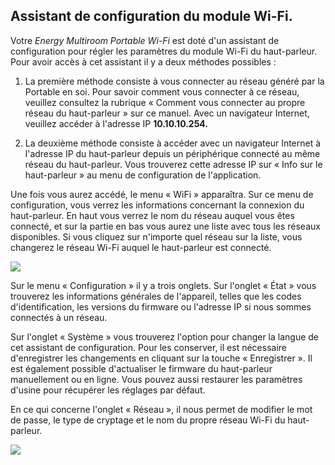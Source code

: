## Assistant de configuration du module Wi-Fi. 

Votre *Energy Multiroom Portable Wi-Fi* est doté d'un assistant de configuration pour régler les paramètres du module Wi-Fi du haut-parleur. 
Pour avoir accès à cet assistant il y a deux méthodes possibles : 

1. La première méthode consiste à vous connecter au réseau généré par la Portable en soi. Pour savoir comment vous connecter à ce réseau, veuillez consultez la rubrique « Comment vous connecter au propre réseau du haut-parleur » sur ce manuel. Avec un navigateur Internet, veuillez accéder à l'adresse IP <b>10.10.10.254.</b> 

2. La deuxième méthode consiste à accéder avec un navigateur Internet à l'adresse IP du haut-parleur depuis un périphérique connecté au même réseau du haut-parleur. Vous trouverez cette adresse IP sur « Info sur le haut-parleur » au menu de configuration de l'application. 

Une fois vous aurez accédé, le menu « WiFi » apparaîtra.  Sur ce menu de configuration, vous verrez les informations concernant la connexion du haut-parleur.  En haut vous verrez le nom du réseau auquel vous êtes connecté, et sur la partie en bas vous aurez une liste avec tous les réseaux disponibles. Si vous cliquez sur n'importe quel réseau sur la liste, vous changerez le réseau Wi-Fi auquel le haut-parleur est connecté. 

![](http://static.energysistem.com/images/manuals/42677/56ebd4a5124ee.jpg)
  
Sur le menu « Configuration » il y a trois onglets.  Sur l'onglet « État » vous trouverez les informations générales de l'appareil, telles que les codes d'identification, les versions du firmware ou l'adresse IP si nous sommes connectés à un réseau.   
  
Sur l'onglet « Système » vous trouverez l'option pour changer la langue de cet assistant de configuration.  Pour les conserver, il est nécessaire d'enregistrer les changements en cliquant sur la touche « Enregistrer ».  Il est également possible d'actualiser le firmware du haut-parleur manuellement ou en ligne.  Vous pouvez aussi restaurer les paramètres d'usine pour récupérer les réglages par défaut. 

En ce qui concerne l'onglet « Réseau », il nous permet de modifier le mot de passe, le type de cryptage et le nom du propre réseau Wi-Fi du haut-parleur. 

![](http://static.energysistem.com/images/manuals/42677/56ebd4a1708e3.jpg)
